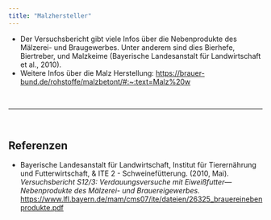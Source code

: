 ```yaml
---
title: "Malzhersteller"
---
```


- Der Versuchsbericht gibt viele Infos über die Nebenprodukte des Mälzerei- und Braugewerbes. Unter anderem sind dies Bierhefe, Biertreber, und Malzkeime (Bayerische Landesanstalt für Landwirtschaft et al., 2010).
- Weitere Infos über die Malz Herstellung: <https://brauer-bund.de/rohstoffe/malzbetont/#:~:text=Malz%20w>

<br>

---

<br> 


## Referenzen
- Bayerische Landesanstalt für Landwirtschaft, Institut für Tierernährung und Futterwirtschaft, & ITE 2 - Schweinefütterung. (2010, Mai). *Versuchsbericht S12/3: Verdauungsversuche mit Eiweißfutter—Nebenprodukte des Mälzerei- und Brauereigewerbes*. <https://www.lfl.bayern.de/mam/cms07/ite/dateien/26325_brauereinebenprodukte.pdf>

